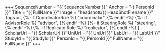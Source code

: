 +++
SequenceNumber = "{{ SequenceNumber }}"
Anchor = "{{ PersonId }}"
Title = "{{ FullName }}"
Image = "headshots/{{ HeadShotFilename }}"
Tags = [
{%- if CoordinatorRole %} "coordinator", {% endif -%}
{%- if AdvisorRole %} "advisor", {% endif -%}
{%- if SteeringRole %} "steering", {% endif -%}
{%- if ReplicatorRole %} "replicator", {% endif -%} 
]
ScholarUrl = "{{ ScholarUrl }}"
UniUrl = "{{ UniUrl }}"
LabUrl = "{{ LabUrl }}"
StudyId = "{{ StudyId }}"
PersonId = "{{ PersonId }}"
FullName = "{{ FullName }}"
+++